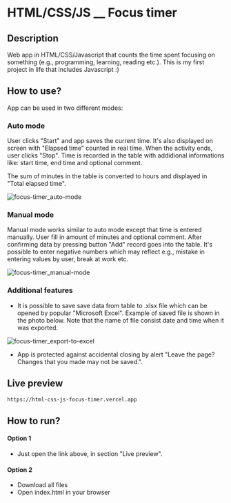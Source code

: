 # HTML/CSS/JS \_\_ Focus timer

## Description

Web app in HTML/CSS/Javascript that counts the time spent focusing on something (e.g., programming, learning, reading etc.). This is my first project in life that includes Javascript :)

## How to use?

App can be used in two different modes:

### Auto mode

User clicks "Start" and app saves the current time. It's also displayed on screen with "Elapsed time" counted in real time. When the activity ends, user clicks "Stop". Time is recorded in the table with addidional informations like: start time, end time and optional comment.

The sum of minutes in the table is converted to hours and displayed in "Total elapsed time".

![focus-timer_auto-mode](https://user-images.githubusercontent.com/102864070/191290292-bed2ad62-ddd2-4601-ab15-b2d08b29daf3.png)

### Manual mode

Manual mode works similar to auto mode except that time is entered manually. User fill in amount of minutes and optional comment. After confirming data by pressing button "Add" record goes into the table. It's possible to enter negative numbers which may reflect e.g., mistake in entering values by user, break at work etc.

![focus-timer_manual-mode](https://user-images.githubusercontent.com/102864070/191346160-3dd4d8ab-1b0c-47b6-884f-30641dbcd873.png)

### Additional features

- It is possible to save save data from table to .xlsx file which can be opened by popular "Microsoft Excel". Example of saved file is shown in the photo below. Note that the name of file consist date and time when it was exported.

![focus-timer_export-to-excel](https://user-images.githubusercontent.com/102864070/191347042-3decec62-a78a-4439-a4e9-6c8b7239385f.png)

- App is protected against accidental closing by alert "Leave the page? Changes that you made may not be saved.".

## Live preview

```sh
https://html-css-js-focus-timer.vercel.app
```

## How to run?
#### Option 1
- Just open the link above, in section "Live preview".

#### Option 2
- Download all files
- Open index.html in your browser
